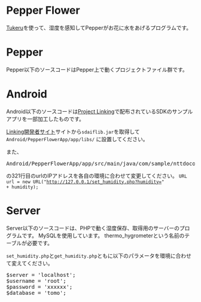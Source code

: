 # Pepper Flower

[Tukeru](https://ssl.braveridge.com/store/html/products/detail.php?product_id=34)を使って、湿度を感知してPepperがお花に水をあげるプログラムです。

# Pepper
Pepper以下のソースコードはPepper上で動くプロジェクトファイル群です。

# Android

Android以下のソースコードは[Project Linking](https://linkingiot.com/)で配布されているSDKのサンプルアプリを一部加工したものです。

[Linking開発者サイト](https://linkingiot.com/developer/index.html)サイトから<code>sdaiflib.jar</code>を取得して
<code>Android/PepperFlowerApp/app/libs/</code>
に設置してください。

また、
<pre>Android/PepperFlowerApp/app/src/main/java/com/sample/nttdocomo/android/linkingpairingdemo/pairing/SensorDemoActivity.java</pre>
の321行目のurlのIPアドレスを各自の環境に合わせて変更してください。
<code>URL url = new URL("http://127.0.0.1/set_humidity.php?humidity=" + humidity);</code>

# Server
Server以下のソースコードは、PHPで動く湿度保存、取得用のサーバーのプログラムです。
MySQLを使用しています。
thermo_hygrometerという名前のテーブルが必要です。

<code>set_humidity.php</code>と<code>get_humidity.php</code>ともに以下のパラメータを環境に合わせて変えてください。
<pre>$server = 'localhost';
$username = 'root';
$password = 'xxxxxx';
$database = 'tomo';</pre>

